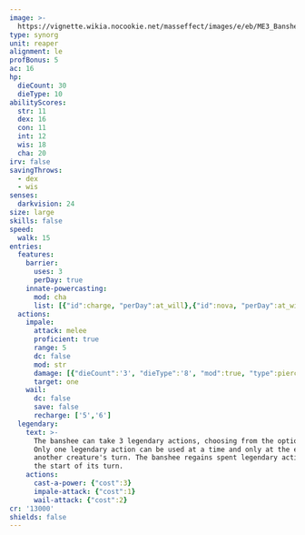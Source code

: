 ```yaml
---
image: >-
  https://vignette.wikia.nocookie.net/masseffect/images/e/eb/ME3_Banshee.png/revision/latest/scale-to-width-down/548?cb=20120319210941
type: synorg
unit: reaper
alignment: le
profBonus: 5
ac: 16
hp:
  dieCount: 30
  dieType: 10
abilityScores:
  str: 11
  dex: 16
  con: 11
  int: 12
  wis: 18
  cha: 20
irv: false
savingThrows:
  - dex
  - wis
senses:
  darkvision: 24
size: large
skills: false
speed:
  walk: 15
entries:
  features:
    barrier:
      uses: 3
      perDay: true
    innate-powercasting:
      mod: cha
      list: [{"id":charge, "perDay":at_will},{"id":nova, "perDay":at_will},{"id":warp, "perDay":6, "level":4}]
  actions:
    impale:
      attack: melee
      proficient: true
      range: 5
      dc: false
      mod: str
      damage: [{"dieCount":'3', "dieType":'8', "mod":true, "type":piercing}]
      target: one
    wail:
      dc: false
      save: false
      recharge: ['5','6']
  legendary:
    text: >-
      The banshee can take 3 legendary actions, choosing from the options below.
      Only one legendary action can be used at a time and only at the end of
      another creature's turn. The banshee regains spent legendary actions at
      the start of its turn.
    actions:
      cast-a-power: {"cost":3}
      impale-attack: {"cost":1}
      wail-attack: {"cost":2}
cr: '13000'
shields: false
---
```

